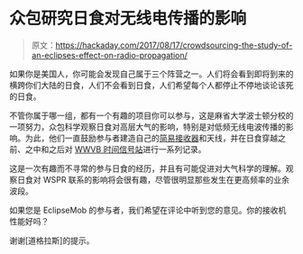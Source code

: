 # 众包研究日食对无线电传播的影响

> 原文：<https://hackaday.com/2017/08/17/crowdsourcing-the-study-of-an-eclipses-effect-on-radio-propagation/>

如果你是美国人，你可能会发现自己属于三个阵营之一。人们将会看到即将到来的横跨你们大陆的日食，人们不会看到日食，人们希望每个人都停止不停地谈论该死的日食。

不管你属于哪一组，都有一个有趣的项目你可以参与，这是麻省大学波士顿分校的一项努力，众包科学观察日食对高层大气的影响，特别是对低频无线电波传播的影响。为此，他们一直鼓励参与者建造自己的[简易接收器](http://eng.umb.edu/~eclipsemob/index.php/homepage/build/126-receiver-instructions-2)和天线，并在日食穿越之前、之中和之后对 [WWVB 时间信号站](https://en.wikipedia.org/wiki/WWVB)进行一系列记录。

这是一次有趣而不寻常的参与日食的经历，并且有可能促进对大气科学的理解。观察日食对 WSPR 联系的影响将会很有趣，尽管很明显那些发生在更高频率的业余波段。

如果您是 EclipseMob 的参与者，我们希望在评论中听到您的意见。你的接收机性能好吗？

谢谢[道格拉斯]的提示。
